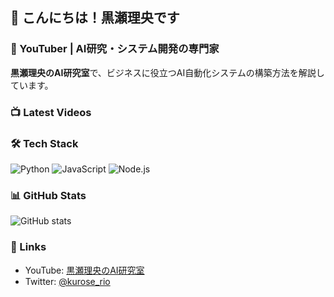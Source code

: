 ## 👋 こんにちは！黒瀬理央です

### 🎥 YouTuber | AI研究・システム開発の専門家

**黒瀬理央のAI研究室**で、ビジネスに役立つAI自動化システムの構築方法を解説しています。

### 📺 Latest Videos
<!-- YouTube動画の自動取得 -->

### 🛠️ Tech Stack
![Python](https://img.shields.io/badge/-Python-3776AB?style=flat&logo=Python&logoColor=white)
![JavaScript](https://img.shields.io/badge/-JavaScript-F7DF1E?style=flat&logo=JavaScript&logoColor=black)
![Node.js](https://img.shields.io/badge/-Node.js-339933?style=flat&logo=Node.js&logoColor=white)

### 📊 GitHub Stats
![GitHub stats](https://github-readme-stats.vercel.app/api?username=kurose-rio-lab&show_icons=true)

### 🔗 Links
- YouTube: [黒瀬理央のAI研究室](チャンネルURL)
- Twitter: [@kurose_rio](TwitterURL)
